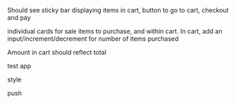 Should see sticky bar displaying items in cart, button to go to cart, checkout and pay

individual cards for sale items to purchase, and within cart. In cart, add an input/increment/decrement 
for number of items purchased

Amount in cart should reflect total 

test app

style

push